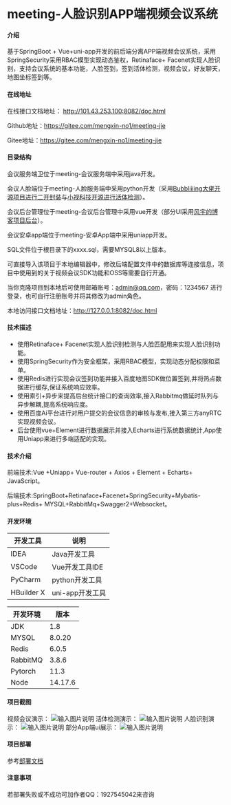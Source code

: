 # meeting-人脸识别APP端视频会议系统

#### 介绍
基于SpringBoot + Vue+uni-app开发的前后端分离APP端视频会议系统，采用SpringSecurity采用RBAC模型实现动态鉴权，Retinaface+ Facenet实现人脸识别，支持会议系统的基本功能，人脸签到，签到活体检测，视频会议，好友聊天，地图坐标签到等。

#### 在线地址
在线接口文档地址： http://101.43.253.100:8082/doc.html

Github地址：https://gitee.com/mengxin-no1/meeting-jie

Gitee地址：https://gitee.com/mengxin-no1/meeting-jie
#### 目录结构
会议服务端卫位于meeting-会议服务端中采用java开发。

会议人脸端位于meeting-人脸服务端中采用python开发（采用[Bubbliiiing大佬开源项目进行二开封装](https://github.com/bubbliiiing/facenet-retinaface-pytorch)与[小视科技开源进行活体检测](https://github.com/minivision-ai/Silent-Face-Anti-Spoofing)）。

会议后台管理位于meeting-会议后台管理中采用vue开发（部分UI采用[风宇的博客项目后台](https://gitee.com/feng_meiyu/blog)）。

会议安卓app端位于meeting-安卓App端中采用uniapp开发。

SQL文件位于根目录下的xxxx.sql，需要MYSQL8以上版本。

可直接导入该项目于本地编辑器中，修改后端配置文件中的数据库等连接信息，项目中使用到的关于视频会议SDK功能和OSS等需要自行开通。

当你克隆项目到本地后可使用邮箱账号：admin@qq.com，密码：1234567 进行登录，也可自行注册账号并将其修改为admin角色。

本地访问接口文档地址：http://127.0.0.1:8082/doc.html

#### 技术描述
- 使用Retinaface+ Facenet实现人脸识别检测与人脸匹配用来实现人脸识别功能。
- 使用SpringSecurity作为安全框架，采用RBAC模型，实现动态分配权限和菜单。
- 使用Redis进行实现会议签到功能并接入百度地图SDK做位置签到,并将热点数据进行缓存,保证系统响应效率。
- 使用索引+异步来提高后台统计接口的查询效率,接入Rabbitmq做延时队列与异步解耦,提高系统响应度。
- 使用百度Ai平台进行对用户提交的会议信息的审核与发布,接入第三方anyRTC实现视频会议。
- 后台使用vue+Element进行数据展示并接入Echarts进行系统数据统计,App使用Uniapp来进行多端适配的实现。

#### 技术介绍
前端技术:Vue +Uniapp+ Vue-router + Axios + Element + Echarts+ JavaScript。

后端技术:SpringBoot+Retinaface+Facenet+SpringSecurity+Mybatis-plus+Redis+
MYSQL+RabbitMq+Swagger2+Websocket。
#### 开发环境
| 开发工具       | 说明          |
|------------|-------------|
| IDEA       | Java开发工具    |
| VSCode     | Vue开发工具IDE  |
| PyCharm    | python开发工具  |
| HBuilder X | uni-app开发工具 |

| 开发环境     | 版本      |
|----------|---------|
| JDK      | 1.8     |
| MYSQL    | 8.0.20  |
| Redis    | 6.0.5   |
| RabbitMQ | 3.8.6   |
| Pytorch  | 11.3    |
| Node     | 14.17.6 |
#### 项目截图
视频会议演示：
![输入图片说明](meeting-%E4%BA%BA%E8%84%B8%E6%9C%8D%E5%8A%A1%E7%AB%AF%EF%BC%88python%EF%BC%89/facenet-retinaface-pytorch-main/facedataset/23325757575/image.png)
活体检测演示：
![输入图片说明](meeting-%E4%BA%BA%E8%84%B8%E6%9C%8D%E5%8A%A1%E7%AB%AF%EF%BC%88python%EF%BC%89/facenet-retinaface-pytorch-main/facedataset/23325757575/image.png)
人脸识别演示：
![输入图片说明](meeting-%E4%BA%BA%E8%84%B8%E6%9C%8D%E5%8A%A1%E7%AB%AF%EF%BC%88python%EF%BC%89/facenet-retinaface-pytorch-main/facedataset/23325757575/image.png)
部分App端ui展示：
![输入图片说明](meeting-%E4%BA%BA%E8%84%B8%E6%9C%8D%E5%8A%A1%E7%AB%AF%EF%BC%88python%EF%BC%89/facenet-retinaface-pytorch-main/facedataset/23325757575/image.png)
#### 项目部署
参考[部署文档](http://)

#### 注意事项
若部署失败或不成功可加作者QQ：1927545042来咨询
